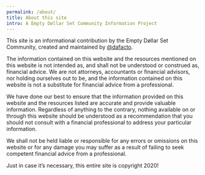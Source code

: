 ```yaml
---
permalink: /about/
title: About this site
intro: A Empty Døllar Set Community Information Project
---
```


This site is an informational contribution by the Empty Døllar Set Community, created and maintained by [@dafacto](http://twitter.com/dafacto). 


The information contained on this website and the resources mentioned on this website is not intended as, and shall not be understood or construed as, financial advice. We are not attorneys, accountants or financial advisors, nor holding ourselves out to be, and the information contained on this website is not a substitute for financial advice from a professional.


We have done our best to ensure that the information provided on this website and the resources listed are accurate and provide valuable information. Regardless of anything to the contrary, nothing available on or through this website should be understood as a recommendation that you should not consult with a financial professional to address your particular information.


We shall not be held liable or responsible for any errors or omissions on this website or for any damage you may suffer as a result of failing to seek competent financial advice from a professional.


Just in case it’s necessary, this entire site is copyright 2020!
